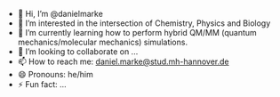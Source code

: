 - 👋 Hi, I’m @danielmarke
- 👀 I’m interested in the intersection of Chemistry, Physics and Biology
- 🌱 I’m currently learning how to perform hybrid QM/MM (quantum mechanics/molecular mechanics) simulations.
- 💞️ I’m looking to collaborate on ...
- 📫 How to reach me: daniel.marke@stud.mh-hannover.de
- 😄 Pronouns: he/him
- ⚡ Fun fact: ...

